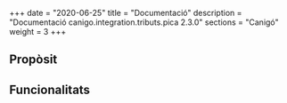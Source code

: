 +++
date        = "2020-06-25"
title       = "Documentació"
description = "Documentació canigo.integration.tributs.pica 2.3.0"
sections    = "Canigó"
weight      = 3
+++

## Propòsit



## Funcionalitats
